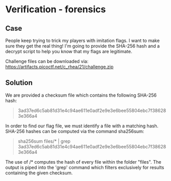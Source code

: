 # Verification - forensics

## Case

People keep trying to trick my players with imitation flags. I want to make sure they get the real thing! I'm going to provide the SHA-256 hash and a decrypt script to help you know that my flags are legitimate.

Challenge files can be downloaded via: https://artifacts.picoctf.net/c_rhea/21/challenge.zip

## Solution

We are provided a checksum file which contains the following SHA-256 hash: 

> 3ad37ed6c5ab81d31e4c94ae611e0adf2e9e3e6bee55804ebc7f386283e366a4

In order to find our flag file, we must identify a file with a matching hash. SHA-256 hashes can be computed via the command sha256sum:

> sha256sum files/* | grep 3ad37ed6c5ab81d31e4c94ae611e0adf2e9e3e6bee55804ebc7f386283e366a4

The use of /* computes the hash of every file within the folder "files". The output is piped into the 'grep' command which filters exclusively for results containing the given checksum.

